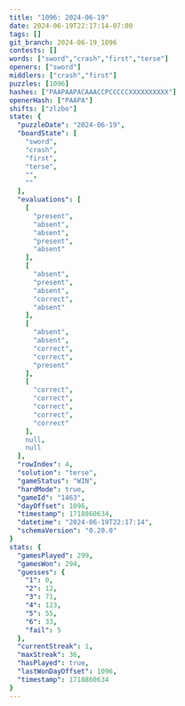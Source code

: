 ```yaml
---
title: "1096: 2024-06-19"
date: 2024-06-19T22:17:14-07:00
tags: []
git_branch: 2024-06-19_1096
contests: []
words: ["sword","crash","first","terse"]
openers: ["sword"]
middlers: ["crash","first"]
puzzles: [1096]
hashes: ["PAAPAAPACAAACCPCCCCCXXXXXXXXXX"]
openerHash: ["PAAPA"]
shifts: ["zlzbo"]
state: {
  "puzzleDate": "2024-06-19",
  "boardState": [
    "sword",
    "crash",
    "first",
    "terse",
    "",
    ""
  ],
  "evaluations": [
    [
      "present",
      "absent",
      "absent",
      "present",
      "absent"
    ],
    [
      "absent",
      "present",
      "absent",
      "correct",
      "absent"
    ],
    [
      "absent",
      "absent",
      "correct",
      "correct",
      "present"
    ],
    [
      "correct",
      "correct",
      "correct",
      "correct",
      "correct"
    ],
    null,
    null
  ],
  "rowIndex": 4,
  "solution": "terse",
  "gameStatus": "WIN",
  "hardMode": true,
  "gameId": "1463",
  "dayOffset": 1096,
  "timestamp": 1718860634,
  "datetime": "2024-06-19T22:17:14",
  "schemaVersion": "0.20.0"
}
stats: {
  "gamesPlayed": 299,
  "gamesWon": 294,
  "guesses": {
    "1": 0,
    "2": 12,
    "3": 71,
    "4": 123,
    "5": 55,
    "6": 33,
    "fail": 5
  },
  "currentStreak": 1,
  "maxStreak": 36,
  "hasPlayed": true,
  "lastWonDayOffset": 1096,
  "timestamp": 1718860634
}
---
```

<!-- more -->
